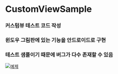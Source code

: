 # CustomViewSample

### 커스텀뷰 테스트 코드 작성
### 윈도우 그림판에 있는 기능을 안드로이드로 구현

### 테스트 샘플이기 때문에 버그가 다수 존재할 수 있음

[![예제](http://img.youtube.com/vi/RlQEoJaLQRA/0.jpg)](https://youtu.be/RlQEoJaLQRA?t=0s) 
